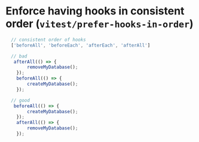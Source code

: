 # Enforce having hooks in consistent order (`vitest/prefer-hooks-in-order`)


<!-- end auto-generated rule header -->

```js
  // consistent order of hooks
  ['beforeAll', 'beforeEach', 'afterEach', 'afterAll']
```

```js
  // bad
   afterAll(() => {
		removeMyDatabase();
	});
	beforeAll(() => {
		createMyDatabase();
	});
```

```js
  // good
   beforeAll(() => {
		createMyDatabase();
	});
	afterAll(() => {
		removeMyDatabase();
	});
```